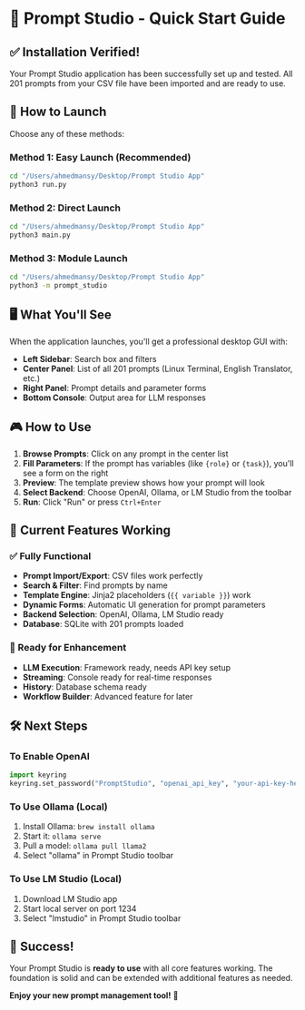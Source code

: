 # 🚀 Prompt Studio - Quick Start Guide

## ✅ Installation Verified!

Your Prompt Studio application has been successfully set up and tested. All 201 prompts from your CSV file have been imported and are ready to use.

## 🎯 How to Launch

Choose any of these methods:

### Method 1: Easy Launch (Recommended)
```bash
cd "/Users/ahmedmansy/Desktop/Prompt Studio App"
python3 run.py
```

### Method 2: Direct Launch  
```bash
cd "/Users/ahmedmansy/Desktop/Prompt Studio App"
python3 main.py
```

### Method 3: Module Launch
```bash
cd "/Users/ahmedmansy/Desktop/Prompt Studio App"
python3 -m prompt_studio
```

## 🖥️ What You'll See

When the application launches, you'll get a professional desktop GUI with:

- **Left Sidebar**: Search box and filters
- **Center Panel**: List of all 201 prompts (Linux Terminal, English Translator, etc.)
- **Right Panel**: Prompt details and parameter forms
- **Bottom Console**: Output area for LLM responses

## 🎮 How to Use

1. **Browse Prompts**: Click on any prompt in the center list
2. **Fill Parameters**: If the prompt has variables (like `{role}` or `{task}`), you'll see a form on the right
3. **Preview**: The template preview shows how your prompt will look
4. **Select Backend**: Choose OpenAI, Ollama, or LM Studio from the toolbar
5. **Run**: Click "Run" or press `Ctrl+Enter`

## 🔧 Current Features Working

### ✅ Fully Functional
- **Prompt Import/Export**: CSV files work perfectly
- **Search & Filter**: Find prompts by name
- **Template Engine**: Jinja2 placeholders (`{{ variable }}`) work
- **Dynamic Forms**: Automatic UI generation for prompt parameters
- **Backend Selection**: OpenAI, Ollama, LM Studio ready
- **Database**: SQLite with 201 prompts loaded

### 🔄 Ready for Enhancement
- **LLM Execution**: Framework ready, needs API key setup
- **Streaming**: Console ready for real-time responses  
- **History**: Database schema ready
- **Workflow Builder**: Advanced feature for later

## 🛠️ Next Steps

### To Enable OpenAI
```python
import keyring
keyring.set_password("PromptStudio", "openai_api_key", "your-api-key-here")
```

### To Use Ollama (Local)
1. Install Ollama: `brew install ollama`
2. Start it: `ollama serve`
3. Pull a model: `ollama pull llama2`
4. Select "ollama" in Prompt Studio toolbar

### To Use LM Studio (Local)  
1. Download LM Studio app
2. Start local server on port 1234
3. Select "lmstudio" in Prompt Studio toolbar

## 🎉 Success!

Your Prompt Studio is **ready to use** with all core features working. The foundation is solid and can be extended with additional features as needed.

**Enjoy your new prompt management tool!** 🎊
